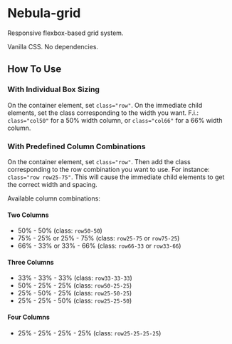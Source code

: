 # Nebula-grid

Responsive flexbox-based grid system.

Vanilla CSS. No dependencies.

## How To Use

### With Individual Box Sizing
On the container element, set `class="row"`.
On the immediate child elements, set the class corresponding to the width you want. F.i.: `class="col50"` for a 50% width column, or `class="col66"` for a 66% width column.

### With Predefined Column Combinations
On the container element, set `class="row"`. Then add the class corresponding to the row combination you want to use. For instance: `class="row row25-75"`. 
This will cause the immediate child elements to get the correct width and spacing.

Available column combinations:

#### Two Columns
- 50% - 50% (class: `row50-50`)
- 75% - 25% or 25% - 75% (class: `row25-75` or `row75-25`)
- 66% - 33% or 33% - 66% (class: `row66-33` or `row33-66`)

#### Three Columns
- 33% - 33% - 33% (class: `row33-33-33`)
- 50% - 25% - 25% (class: `row50-25-25`)
- 25% - 50% - 25% (class: `row25-50-25`)
- 25% - 25% - 50% (class: `row25-25-50`)

#### Four Columns
- 25% - 25% - 25% - 25% (class: `row25-25-25-25`)
